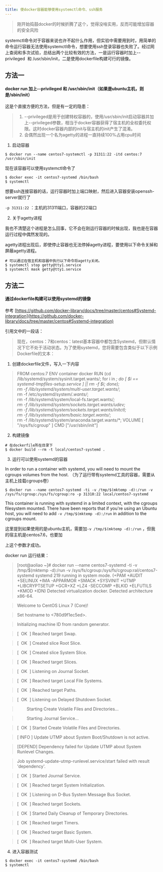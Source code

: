 ```yaml
---
title: 使docker容器能够使用systemctl命令、ssh服务
---
```




> 刚开始捣鼓docker的时候折腾了这个，觉得没啥实用，反而可能增加容器的安全风险

systemctl命令对于容器来说也许不起什么作用，但实验中需要用到时，用简单的命令运行容器无法使用systemctl命令，想要使用ssh登录容器也失败了。经过网上查阅和多次试验，总结出两个比较有效的方法，一是运行容器时加上--privileged  和 /usr/sbin/init，二是使用dockerfile构建可行的镜像。

## 方法一
#### docker run 加上--privileged  和 /usr/sbin/init（如果是ubuntu主机，则是/sbin/init）

这是个直接方便的方法，但是有一定的隐患：
> 1. --privileged是用于创建特权容器的，使用/usr/sbin/init启动容器并加上--privileged参数，相当于docker容器获得了宿主机的全权委托权限。这时docker容器内部的init与宿主机的init产生了混淆。
> 1. 会偶然出现一个名为agetty的进程一直持续100%占用cpu时间


1. 启动容器
```shell
$ docker run --name centos7-systemctl -p 31311:22 -itd centos:7 /usr/sbin/init
```
现在该容器可以使用systemctl命令了
```shell
$ docker exec -it centos7-systemd /bin/bash
$ systemctl
```
想要ssh连接容器的话，运行容器时加上端口映射，然后进入容器安装openssh-server就行了

`-p 31311:22` ：主机的31311端口，容器的22端口


2. 关于agetty进程

我也不清楚这个进程是怎么回事，它不会在刚运行容器的时候出现，我也是在容器运行过程中偶然发现的。

agetty进程出现后，即使停止容器也无法停掉agetty进程，要使用以下命令关掉和屏蔽agetty进程。

```shell
# 可以通过在宿主机和容器中执行以下命令将agetty关闭。
$ systemctl stop getty@tty1.service
$ systemctl mask getty@tty1.service
```

## 方法二
#### 通过dockerfile构建可以使用systemd的镜像
参考 [https://github.com/docker-library/docs/tree/master/centos#Systemd-integration](https://github.com/docker-library/docs/tree/master/centos#Systemd-integration)

引用文中的一段话：

> 现在，centos：7和centos：latest基本容器中都包含Systemd，但默认情况下它不处于活动状态。为了使用systemd，您将需要包含类似于以下示例Dockerfile的文本：


1. 创建dockerfile文件，写入一下内容
> FROM centos:7
> ENV container docker
> RUN (cd /lib/systemd/system/sysinit.target.wants/; for i in *; do [ $i == \
> systemd-tmpfiles-setup.service ] || rm -f $i; done); \
> rm -f /lib/systemd/system/multi-user.target.wants/*;\
> rm -f /etc/systemd/system/*.wants/*;\
> rm -f /lib/systemd/system/local-fs.target.wants/*; \
> rm -f /lib/systemd/system/sockets.target.wants/*udev*; \
> rm -f /lib/systemd/system/sockets.target.wants/*initctl*; \
> rm -f /lib/systemd/system/basic.target.wants/*;\
> rm -f /lib/systemd/system/anaconda.target.wants/*;
> VOLUME [ "/sys/fs/cgroup" ]
> CMD ["/usr/sbin/init"]

2. 构建镜像
```shell
# 在dockerfile所在目录下
$ docker build --rm -t local/centos7-systemd .
```

3.  运行可以使用systemd的容器

In order to run a container with systemd, you will need to mount the cgroups volumes from the host. （为了运行带有systemd工具的容器，需要从主机上挂载cgroups卷）
```shell
$ docker run --name centos7-systemd -ti -v /tmp/$(mktemp -d):/run -v /sys/fs/cgroup:/sys/fs/cgroup:ro -p 31310:22 local/centos7-systemd
```
This container is running with systemd in a limited context, with the cgroups filesystem mounted. There have been reports that if you're using an Ubuntu host, you will need to add `-v /tmp/$(mktemp -d):/run` in addition to the cgroups mount.

这里提到如果使用的是ubuntu主机，需要加`-v /tmp/$(mktemp -d):/run` ，但我的宿主机是centos7.6，也要加

上这个参数才成功。

docker run 运行结果：

> [root@aoliao ~]# docker run --name centos7-systemd -ti -v /tmp/$(mktemp -d):/run -v /sys/fs/cgroup:/sys/fs/cgroup:ral/centos7-systemd
> systemd 219 running in system mode. (+PAM +AUDIT +SELINUX +IMA -APPARMOR +SMACK +SYSVINIT +UTMP +LIBCRYPTSETUP +GCR+XZ +LZ4 -SECCOMP +BLKID +ELFUTILS +KMOD +IDN)
> Detected virtualization docker.
> Detected architecture x86-64.

> Welcome to CentOS Linux 7 (Core)!

> Set hostname to <780d9f1ec5ed>.

> Initializing machine ID from random generator.

> [  OK  ] Reached target Swap.

> [  OK  ] Created slice Root Slice.

> [  OK  ] Created slice System Slice.

> [  OK  ] Reached target Slices.

> [  OK  ] Listening on Journal Socket.

> [  OK  ] Reached target Local File Systems.

> [  OK  ] Reached target Paths.

> [  OK  ] Listening on Delayed Shutdown Socket.

>          Starting Create Volatile Files and Directories...

>          Starting Journal Service...

> [  OK  ] Started Create Volatile Files and Directories.

> [ INFO ] Update UTMP about System Boot/Shutdown is not active.

> [DEPEND] Dependency failed for Update UTMP about System Runlevel Changes.

> Job systemd-update-utmp-runlevel.service/start failed with result 'dependency'.

> [  OK  ] Started Journal Service.

> [  OK  ] Reached target System Initialization.

> [  OK  ] Listening on D-Bus System Message Bus Socket.

> [  OK  ] Reached target Sockets.

> [  OK  ] Started Daily Cleanup of Temporary Directories.

> [  OK  ] Reached target Timers.

> [  OK  ] Reached target Basic System.

> [  OK  ] Reached target Multi-User System.


4. 进入容器测试
```shell
$ docker exec -it centos7-systemd /bin/bash
$ systemctl
```

